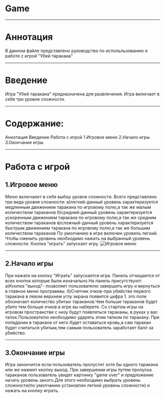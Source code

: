# Game
***
# Аннотация
В данном файле представлено руководство по испольльзованию и работе с игрой "Убей таракана"
***
# Введение
Игра "Убей таракана" предназначена для развлечения. Игра включает в себя три уровня сложности.
***
# Содержание:
Аннотация
Введение
Работа с игрой
  1.Игровое меню
  2.Начало игры
  3.Окончание игры

***
# Работа с игрой
## 1.Игровое меню
Меню включаеет в себя выбор уровня сложности. Всего представлено три вида уровня сложности:
а)легкий-данный уровень характеризуется медленным движением таракана по игровому полю,а так же малым количеством тараканов
б)средний-данный уровень характеризуется ускоренным движением таракана по игровому полю,а так же средним количеством тараканов
в)сложный-данный уровень характеризуется быстрым движением таракана по игровому полю,а так же большим количеством тараканов
По умолчанию в игре включен уровель легкий. Чтобы сменить уровень необходимо нажать на выбранный уровень сложности.
Кнопка "играть" запускает игру. 
![Игровое меню]()
***
## 2.Начало игры
При нажати на кнопку "Играть" запускается игра. Панель отчищается от всех кнопок которые были изначально.На панель присутствуют:
а)Кнопка "выход"- позволяет пользователю завершить игру и вернуться в главное меню программы.
б)Счетчик очков-при убийстве первого таракана в левом верхнем углу экрана появится цифра 1. это поле обозначает количество убитых тараканов.Чем больше тараканов будет убито тем больше очков в игре вы наберете.
Со стартом игры на игровом пространстве с низу будут появляться тараканы, в руках у вас тапок.Пользователю необходимо ударять этим тапком по таракану. При попадании в таракана от него будет оставаться кровь,а сам таракан будет считаться убитым,тем самым пользователь заработает балл за убийство. 
***
## 3.Окончание игры
Игра закончится если пользователь пропустит хотя бы одного таракана или же нажмет кнопку выход.
При завершении игры путем пропуска тараканов пользователь увидет картинку "game over" и предложение начать уровень заного.Для этого необходимо выбрать уровень сложности(по умолчанию установлен легкий уровень сложности) и нажать на кнопку играть.

